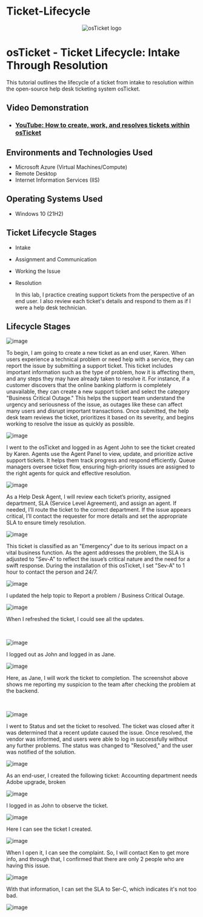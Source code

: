# Ticket-Lifecycle
<p align="center">
<img src="https://i.imgur.com/Clzj7Xs.png" alt="osTicket logo"/>
</p>

<h1>osTicket - Ticket Lifecycle: Intake Through Resolution</h1>
This tutorial outlines the lifecycle of a ticket from intake to resolution within the open-source help desk ticketing system osTicket.<br />


<h2>Video Demonstration</h2>

- ### [YouTube: How to create, work, and resolves tickets within osTicket](https://www.youtube.com)

<h2>Environments and Technologies Used</h2>

- Microsoft Azure (Virtual Machines/Compute)
- Remote Desktop
- Internet Information Services (IIS)

<h2>Operating Systems Used </h2>

- Windows 10</b> (21H2)

<h2>Ticket Lifecycle Stages</h2>

- Intake
- Assignment and Communication
- Working the Issue
- Resolution

  In this lab, I practice creating support tickets from the perspective of an end user. I also review each ticket's details and respond to them as if I were a help desk technician.

<h2>Lifecycle Stages</h2>

<p>
  
![image](https://github.com/user-attachments/assets/3fec7061-35dc-4097-895a-3e3fb06a5310)

</p>
<p>
To begin, I am going to create a new ticket as an end user, Karen.
When users experience a technical problem or need help with a service, they can report the issue by submitting a support ticket. This ticket includes important information such as the type of problem, how it is affecting them, and any steps they may have already taken to resolve it. For instance, if a customer discovers that the online banking platform is completely unavailable, they can create a new support ticket and select the category "Business Critical Outage." This helps the support team understand the urgency and seriousness of the issue, as outages like these can affect many users and disrupt important transactions. Once submitted, the help desk team reviews the ticket, prioritizes it based on its severity, and begins working to resolve the issue as quickly as possible.

![image](https://github.com/user-attachments/assets/4ec87747-a8db-4f5a-8047-51495f1c58c3)

I went to the osTicket and logged in as Agent John to see the ticket created by Karen. Agents use the Agent Panel to view, update, and prioritize active support tickets. It helps them track progress and respond efficiently. Queue managers oversee ticket flow, ensuring high-priority issues are assigned to the right agents for quick and effective resolution.

![image](https://github.com/user-attachments/assets/e335a72a-bc43-466b-9b2d-9ca6fdb1790d)

As a Help Desk Agent, I will review each ticket’s priority, assigned department, SLA (Service Level Agreement), and assign an agent. If needed, I’ll route the ticket to the correct department. If the issue appears critical, I’ll contact the requester for more details and set the appropriate SLA to ensure timely resolution.   

![image](https://github.com/user-attachments/assets/e9567846-8094-47ab-8c6e-301b3f1d68fc)

This ticket is classified as an "Emergency" due to its serious impact on a vital business function. As the agent addresses the problem, the SLA is adjusted to "Sev-A" to reflect the issue’s critical nature and the need for a swift response. During the installation of this osTicket, I set "Sev-A" to 1 hour to contact the person and 24/7. 

![image](https://github.com/user-attachments/assets/f0b94ee4-0e23-4eb8-8a27-4f98d9ac38d3)

I updated the help topic to Report a problem / Business Critical Outage.

![image](https://github.com/user-attachments/assets/06819b5a-b24d-4e49-999d-e57ad8f49002)

When I refreshed the ticket, I could see all the updates.

</p>
<br />

<p>
  
![image](https://github.com/user-attachments/assets/a2543d12-eb4c-41ef-847d-eadb8763e33a)

</p>
<p>

I logged out as John and logged  in as Jane. 

![image](https://github.com/user-attachments/assets/eb54354c-2492-41a0-8595-182228c5a3ca)

Here, as Jane, I will work the ticket to completion. The screenshot above shows me reporting my suspicion to the team after checking the problem at the backend. 
</p>
<br />

<p>

![image](https://github.com/user-attachments/assets/3288fc5e-b78a-430d-9459-ab6d79830d51)

</p>
<p>
  
I went to Status and set the ticket to resolved. The ticket was closed after it was determined that a recent update caused the issue. Once resolved, the vendor was informed, and users were able to log in successfully without any further problems. The status was changed to "Resolved," and the user was notified of the solution.

![image](https://github.com/user-attachments/assets/0c0145aa-595e-4ab3-92d2-bb943c5aabc1)

As an end-user, I created the following ticket: Accounting department needs Adobe upgrade, broken

![image](https://github.com/user-attachments/assets/4e1d384f-64f5-40eb-bbb3-e7a9bc0fc4a4)

I logged in as John to observe the ticket. 

![image](https://github.com/user-attachments/assets/1341788e-17e8-4b84-88d5-2903602ed89a)

Here I can see the ticket I created. 

![image](https://github.com/user-attachments/assets/a05c04f5-1b6f-456c-ad56-25f2c36b9116)

When I open it, I can see the complaint. So, I will contact Ken to get more info, and through that, I confirmed that there are only 2 people who are having this issue.

![image](https://github.com/user-attachments/assets/3e7f801a-d1b2-42f0-87a8-f8b555787243)

With that information, I can set the SLA to Ser-C, which indicates it's not too bad. 

![image](https://github.com/user-attachments/assets/f0e47bc7-53a2-43df-93a9-a6461b9fc5ae)


</p>
<br />
